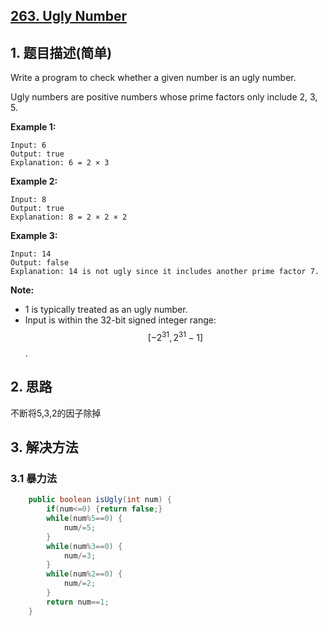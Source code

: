 ## [263. Ugly Number](https://leetcode-cn.com/problems/ugly-number/)

## 1. 题目描述(简单)

Write a program to check whether a given number is an ugly number.

Ugly numbers are positive numbers whose prime factors only include 2, 3, 5.

**Example 1:**
```
Input: 6
Output: true
Explanation: 6 = 2 × 3
```
**Example 2:**
```
Input: 8
Output: true
Explanation: 8 = 2 × 2 × 2
```
**Example 3:**
```
Input: 14
Output: false 
Explanation: 14 is not ugly since it includes another prime factor 7.
```
**Note:**

- 1 is typically treated as an ugly number.
- Input is within the 32-bit signed integer range: $$[-2^{31}, 2^{31}-1]$$.


## 2. 思路

不断将5,3,2的因子除掉

## 3. 解决方法

### 3.1 暴力法


```java
    public boolean isUgly(int num) {
    	if(num<=0) {return false;}
    	while(num%5==0) {
    		num/=5;
    	}
    	while(num%3==0) {
    		num/=3;
    	}
    	while(num%2==0) {
    		num/=2;
    	}
        return num==1;
    }
```


